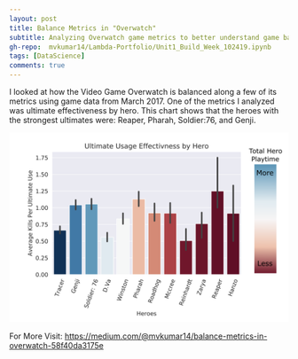 ```yaml
---
layout: post
title: Balance Metrics in "Overwatch"
subtitle: Analyzing Overwatch game metrics to better understand game balance
gh-repo:  mvkumar14/Lambda-Portfolio/Unit1_Build_Week_102419.ipynb 
tags: [DataScience]
comments: true
---
```


I looked at how the Video Game Overwatch is balanced along a few of its metrics using game data from March 2017. One of the metrics I analyzed was ultimate effectiveness by hero. This chart shows that the heroes with the strongest ultimates were: Reaper, Pharah, Soldier:76, and Genji.


![visual](https://raw.githubusercontent.com/mvkumar14/mvkumar14.github.io/master/img/Build_1_visual1.png)

For More Visit: https://medium.com/@mvkumar14/balance-metrics-in-overwatch-58f40da3175e

